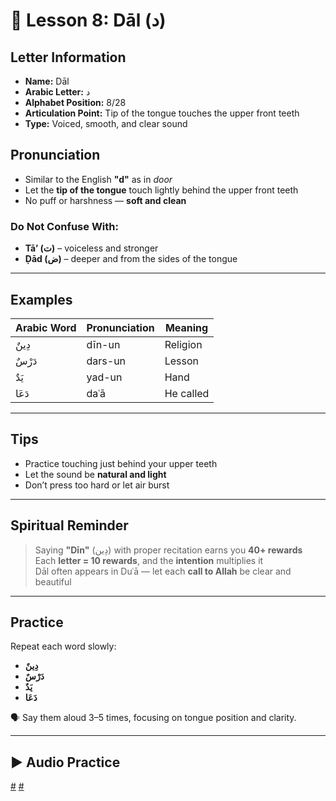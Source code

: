# 📘 Lesson 8: Dāl (د)

## Letter Information

- **Name:** Dāl
- **Arabic Letter:** د
- **Alphabet Position:** 8/28
- **Articulation Point:** Tip of the tongue touches the upper front teeth
- **Type:** Voiced, smooth, and clear sound

## Pronunciation

- Similar to the English **"d"** as in _door_
- Let the **tip of the tongue** touch lightly behind the upper front teeth
- No puff or harshness — **soft and clean**

### Do Not Confuse With:

- **Tā’ (ت)** – voiceless and stronger
- **Ḍād (ض)** – deeper and from the sides of the tongue

---

## Examples

| Arabic Word | Pronunciation | Meaning   |
| ----------- | ------------- | --------- |
| دِينٌ       | dīn-un        | Religion  |
| دَرْسٌ      | dars-un       | Lesson    |
| يَدٌ        | yad-un        | Hand      |
| دَعَا       | daʿā          | He called |

---

## Tips

- Practice touching just behind your upper teeth
- Let the sound be **natural and light**
- Don’t press too hard or let air burst

---

## Spiritual Reminder

> Saying **"Dīn"** (دِين) with proper recitation earns you **40+ rewards**  
> Each **letter = 10 rewards**, and the **intention** multiplies it  
> Dāl often appears in Duʿā — let each **call to Allah** be clear and beautiful

---

## Practice

Repeat each word slowly:

- **دِينٌ**
- **دَرْسٌ**
- **يَدٌ**
- **دَعَا**

🗣 Say them aloud 3–5 times, focusing on tongue position and clarity.

---

## ▶️ Audio Practice

[#](assets/audios/arabic/man/8.mp3) [#](assets/audios/arabic/woman/8.mp3)
